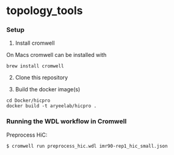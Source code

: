 # topology_tools

### Setup

1. Install cromwell

On Macs cromwell can be installed with 
```
brew install cromwell
```

2. Clone this repository

3. Build the docker image(s)

```
cd Docker/hicpro
docker build -t aryeelab/hicpro .
```

### Running the WDL workflow in Cromwell

Preprocess HiC:
```
$ cromwell run preprocess_hic.wdl imr90-rep1_hic_small.json 
```